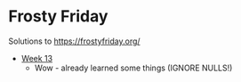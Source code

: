 # Frosty Friday

Solutions to https://frostyfriday.org/

* [Week 13](week13.sql)
	* Wow - already learned some things (IGNORE NULLS!)


